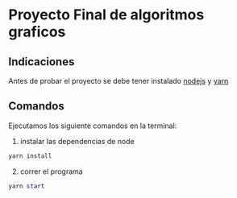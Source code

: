 # Proyecto Final de algoritmos graficos

## Indicaciones

Antes de probar el proyecto se debe tener instalado [nodejs](https://nodejs.org/es/download/) y [yarn](https://classic.yarnpkg.com/en/docs/install/#windows-stable)

## Comandos

Ejecutamos los siguiente comandos en la terminal:

1. instalar las dependencias de node

```powershell
yarn install
```

2. correr el programa

```powershell
yarn start
```
